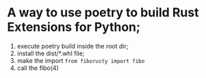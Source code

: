 # A way to use poetry to build Rust Extensions for Python;

1. execute poetry build inside the root dir;
2. install the dist/*.whl file;
3. make the import ```from fiborusty import fibo```
4. call the fibo(4)